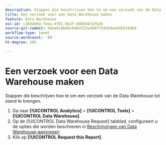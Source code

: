 ```yaml
---
description: Stappen die beschrijven hoe te om een verzoek van de Data Warehouse tot stand te brengen.
title: Een verzoek voor een Data Warehouse maken
feature: Data Warehouse
exl-id: c38de0da-feea-4f01-8e2f-8409367afb45
source-git-commit: 4daa5c8bdbcb483f23a3b8f75dde9eeb48516db8
workflow-type: tm+mt
source-wordcount: '45'
ht-degree: 28%

---
```


# Een verzoek voor een Data Warehouse maken

Stappen die beschrijven hoe te om een verzoek van de Data Warehouse tot stand te brengen.

1. Ga naar **[!UICONTROL Analytics]** > **[!UICONTROL Tools]** > **[!UICONTROL Data Warehouse]**.
1. Op de [!UICONTROL Data Warehouse Request] tabblad, configureert u de opties die worden beschreven in [Beschrijvingen van Data Warehouse-aanvragen](/help/export/data-warehouse/data-warehouse.md#section_F21C78ED36884C389C852E876AF5CDE8)
1. Klik op **[!UICONTROL Request this Report]**.

